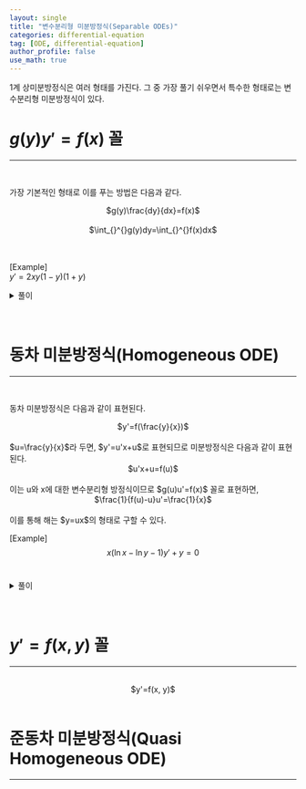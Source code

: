 ```yaml
---
layout: single
title: "변수분리형 미분방정식(Separable ODEs)"
categories: differential-equation
tag: [ODE, differential-equation]
author_profile: false
use_math: true
---
```

1계 상미분방정식은 여러 형태를 가진다. 그 중 가장 풀기 쉬우면서 특수한 형태로는 변수분리형 미분방정식이 있다.<br>   

# $g(y)y'=f(x)$ 꼴
------------------
<br>   

가장 기본적인 형태로 이를 푸는 방법은 다음과 같다.<br>   
<center>$g(y)\frac{dy}{dx}=f(x)$</center><br>   
<center>$\int_{}^{}g(y)dy=\int_{}^{}f(x)dx$</center><br><br>

[Example]<br>
$y'=2xy(1-y)(1+y)$<br>
<details>
<summary>풀이</summary>
$\frac{1}{y(1-y)(1+y)}dy=2xdx$<br><br>
$\int_{}^{} \left(\frac{2}{y}-\frac{-1}{1-y}-\frac{1}{1+y}\right)dy=2x^2+C$<br><br>
$\frac{y^2}{1-y^2}=Ce^{2x^2}$<br><br>
$\therefore y=\pm\sqrt{\frac{Ce^{2x^2}}{1+Ce^{2x^2}}}$<br>
</details>
<br><br>

# 동차 미분방정식(Homogeneous ODE)
------------------
<br> 

동차 미분방정식은 다음과 같이 표현된다.<br>   
<center>$y'=f(\frac{y}{x})$</center><br>   
$u=\frac{y}{x}$라 두면, $y'=u'x+u$로 표현되므로 미분방정식은 다음과 같이 표현된다.   
<center>$u'x+u=f(u)$</center><br>   
이는 u와 x에 대한 변수분리형 방정식이므로 $g(u)u'=f(x)$ 꼴로 표현하면,<br>
<center>$\frac{1}{f(u)-u}u'=\frac{1}{x}$</center><br>
이를 통해 해는 $y=ux$의 형태로 구할 수 있다.<br>

[Example]<br>
$$x(\ln x-\ln y-1)y'+y=0$$<br>
<details>
<summary>풀이</summary>
$$u=\frac{y}{x}$, $y'=u'x+u$$ 대입<br><br>
$$\left(\ln \frac{1}{u} -1\right)(u'x+u)+u=0$$ <br><br>
$$-\left(\frac{1}{u}+\frac{1}{u\ln u}\right)du=\frac{1}{x}dx$$ <br><br>
$$-\int_{}^{}\left(\frac{1}{u}+\frac{1}{u\ln u}\right)du=\int_{}^{}\frac{1}{x}dx$$ <br><br>
$$-\ln |u|-\ln |\ln u|=\ln |x|+C$$ <br><br>
$$\ln x|u \ln u|=1$$ <br><br>
$$x|\frac{y}{x}\ln \frac{y}{x}|=e$$ <br><br>
$$\therefore y\ln \frac{y}{x}=e$$ <br><br>
</details>
<br><br>


# $y'=f(x, y)$ 꼴
------------------
<br> 

<center>$y'=f(x, y)$</center><br>   


# 준동차 미분방정식(Quasi Homogeneous ODE)
------------------
<br>   


